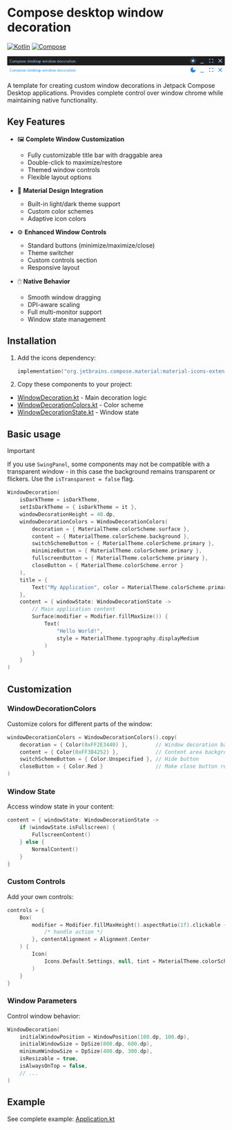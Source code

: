 # Compose desktop window decoration

[![Kotlin](https://img.shields.io/badge/kotlin-2.2.0-blue.svg?logo=kotlin)](http://kotlinlang.org)
[![Compose](https://img.shields.io/badge/compose%20desktop-1.8.2-blue)](https://www.jetbrains.com/lp/compose-mpp/)

![Preview](media/preview.png)

A template for creating custom window decorations in Jetpack Compose Desktop applications. Provides complete control
over window chrome while maintaining native functionality.

## Key Features

- 🖼️ **Complete Window Customization**
    - Fully customizable title bar with draggable area
    - Double-click to maximize/restore
    - Themed window controls
    - Flexible layout options

- 🎨 **Material Design Integration**
    - Built-in light/dark theme support
    - Custom color schemes
    - Adaptive icon colors

- ⚙️ **Enhanced Window Controls**
    - Standard buttons (minimize/maximize/close)
    - Theme switcher
    - Custom controls section
    - Responsive layout

- 🖱️ **Native Behavior**
    - Smooth window dragging
    - DPI-aware scaling
    - Full multi-monitor support
    - Window state management

## Installation

1. Add the icons dependency:
    ```kotlin
    implementation("org.jetbrains.compose.material:material-icons-extended:1.7.3")
    ```

2. Copy these components to your project:

- [WindowDecoration.kt](composeApp/src/jvmMain/kotlin/io/github/numq/composedesktopwindowdecoration/decoration/WindowDecoration.kt) -
  Main decoration logic
- [WindowDecorationColors.kt](composeApp/src/jvmMain/kotlin/io/github/numq/composedesktopwindowdecoration/decoration/WindowDecorationColors.kt) -
  Color scheme
- [WindowDecorationState.kt](composeApp/src/jvmMain/kotlin/io/github/numq/composedesktopwindowdecoration/decoration/WindowDecorationState.kt) -
  Window state

## Basic usage

> [!IMPORTANT]
> If you use `SwingPanel`, some components may not be compatible with a transparent window - in this case the background
> remains transparent or flickers. Use the `isTransparent = false` flag.

```kotlin
WindowDecoration(
    isDarkTheme = isDarkTheme,
    setIsDarkTheme = { isDarkTheme = it },
    windowDecorationHeight = 48.dp,
    windowDecorationColors = WindowDecorationColors(
        decoration = { MaterialTheme.colorScheme.surface },
        content = { MaterialTheme.colorScheme.background },
        switchSchemeButton = { MaterialTheme.colorScheme.primary },
        minimizeButton = { MaterialTheme.colorScheme.primary },
        fullscreenButton = { MaterialTheme.colorScheme.primary },
        closeButton = { MaterialTheme.colorScheme.error }
    ),
    title = {
        Text("My Application", color = MaterialTheme.colorScheme.primary)
    },
    content = { windowState: WindowDecorationState ->
        // Main application content
        Surface(modifier = Modifier.fillMaxSize()) {
            Text(
                "Hello World!",
                style = MaterialTheme.typography.displayMedium
            )
        }
    }
)
```

## Customization

### WindowDecorationColors

Customize colors for different parts of the window:

```kotlin
windowDecorationColors = WindowDecorationColors().copy(
    decoration = { Color(0xFF2E3440) },         // Window decoration background
    content = { Color(0xFF3B4252) },            // Content area background
    switchSchemeButton = { Color.Unspecified }, // Hide button
    closeButton = { Color.Red }                 // Make close button red
)
```

### Window State

Access window state in your content:

```kotlin
content = { windowState: WindowDecorationState ->
    if (windowState.isFullscreen) {
        FullscreenContent()
    } else {
        NormalContent()
    }
}
```

### Custom Controls

Add your own controls:

```kotlin
controls = {
    Box(
        modifier = Modifier.fillMaxHeight().aspectRatio(1f).clickable {
            /* handle action */
        }, contentAlignment = Alignment.Center
    ) {
        Icon(
            Icons.Default.Settings, null, tint = MaterialTheme.colorScheme.primary
        )
    }
}
```

### Window Parameters

Control window behavior:

```kotlin
WindowDecoration(
    initialWindowPosition = WindowPosition(100.dp, 100.dp),
    initialWindowSize = DpSize(800.dp, 600.dp),
    minimumWindowSize = DpSize(400.dp, 300.dp),
    isResizable = true,
    isAlwaysOnTop = false,
    // ...
)
```

## Example

See complete example:
[Application.kt](composeApp/src/jvmMain/kotlin/io/github/numq/composedesktopwindowdecoration/application/Application.kt)